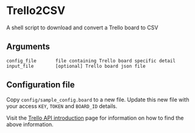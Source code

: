 # Trello2CSV

A shell script to download and convert a Trello board to CSV

## Arguments

```
config_file       file containing Trello board specific detail
input_file        [optional] Trello board json file
```

## Configuration file

Copy `config/sample_config.board` to a new file.  Update this new file with your access `KEY`, `TOKEN` and `BOARD_ID` details.

Visit the [Trello API introduction](https://developer.atlassian.com/cloud/trello/guides/rest-api/api-introduction/) page for information on how to find the above information.
